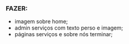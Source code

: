 ### FAZER:
- imagem sobre home;
- admin serviços com texto perso e imagem;
- páginas serviços e sobre nós terminar;